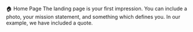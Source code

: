 🏠 Home Page 
The landing page is your first impression. You can include a photo, your mission statement, and something which defines you. In our example, we have included a quote.

